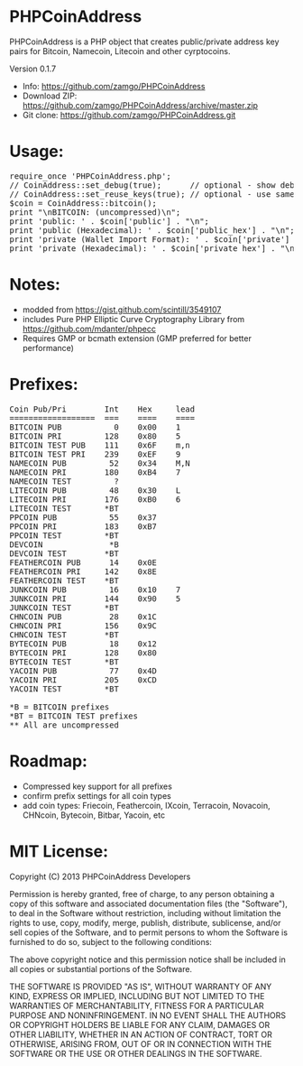 PHPCoinAddress
==============

PHPCoinAddress is a PHP object that creates public/private address key pairs for Bitcoin, Namecoin, Litecoin and other cyrptocoins.

Version 0.1.7

* Info: https://github.com/zamgo/PHPCoinAddress
* Download ZIP: https://github.com/zamgo/PHPCoinAddress/archive/master.zip
* Git clone: https://github.com/zamgo/PHPCoinAddress.git


Usage:
==============
<pre>
require_once 'PHPCoinAddress.php'; 
// CoinAddress::set_debug(true);      // optional - show debugging messages 
// CoinAddress::set_reuse_keys(true); // optional - use same key for all addresses 
$coin = CoinAddress::bitcoin();  
print "\nBITCOIN: (uncompressed)\n";
print 'public: ' . $coin['public'] . "\n";
print 'public (Hexadecimal): ' . $coin['public_hex'] . "\n";
print 'private (Wallet Import Format): ' . $coin['private'] . "\n";
print 'private (Hexadecimal): ' . $coin['private_hex'] . "\n"; 
</pre>

Notes:
==============
* modded from https://gist.github.com/scintill/3549107
* includes Pure PHP Elliptic Curve Cryptography Library from https://github.com/mdanter/phpecc
* Requires GMP or bcmath extension (GMP preferred for better performance)

Prefixes:
=============
<pre>
Coin Pub/Pri        Int    Hex     lead  
==================  ===    ====    ====
BITCOIN PUB           0    0x00    1  
BITCOIN PRI         128    0x80    5
BITCOIN TEST PUB    111    0x6F    m,n
BITCOIN TEST PRI    239    0xEF    9          
NAMECOIN PUB         52    0x34    M,N
NAMECOIN PRI        180    0xB4    7
NAMECOIN TEST         ?
LITECOIN PUB         48    0x30    L
LITECOIN PRI        176    0xB0    6
LITECOIN TEST       *BT
PPCOIN PUB           55    0x37
PPCOIN PRI          183    0xB7
PPCOIN TEST         *BT
DEVCOIN              *B
DEVCOIN TEST        *BT
FEATHERCOIN PUB      14    0x0E
FEATHERCOIN PRI     142    0x8E
FEATHERCOIN TEST    *BT
JUNKCOIN PUB         16    0x10    7
JUNKCOIN PRI        144    0x90    5
JUNKCOIN TEST       *BT
CHNCOIN PUB          28    0x1C
CHNCOIN PRI         156    0x9C
CHNCOIN TEST        *BT
BYTECOIN PUB         18    0x12 
BYTECOIN PRI        128    0x80 
BYTECOIN TEST       *BT
YACOIN PUB           77    0x4D
YACOIN PRI          205    0xCD
YACOIN TEST         *BT

*B = BITCOIN prefixes
*BT = BITCOIN TEST prefixes
** All are uncompressed
</pre>

Roadmap:
==============
* Compressed key support for all prefixes
* confirm prefix settings for all coin types
* add coin types: Friecoin, Feathercoin, IXcoin, Terracoin, Novacoin, CHNcoin, Bytecoin, Bitbar, Yacoin, etc


MIT License:
==============
Copyright (C) 2013 PHPCoinAddress Developers

Permission is hereby granted, free of charge, to any person obtaining
a copy of this software and associated documentation files (the "Software"),
to deal in the Software without restriction, including without limitation
the rights to use, copy, modify, merge, publish, distribute, sublicense,
and/or sell copies of the Software, and to permit persons to whom the
Software is furnished to do so, subject to the following conditions:

The above copyright notice and this permission notice shall be included
in all copies or substantial portions of the Software.

THE SOFTWARE IS PROVIDED "AS IS", WITHOUT WARRANTY OF ANY KIND, EXPRESS
OR IMPLIED, INCLUDING BUT NOT LIMITED TO THE WARRANTIES OF MERCHANTABILITY,
FITNESS FOR A PARTICULAR PURPOSE AND NONINFRINGEMENT. IN NO EVENT SHALL
THE AUTHORS OR COPYRIGHT HOLDERS BE LIABLE FOR ANY CLAIM, DAMAGES
OR OTHER LIABILITY, WHETHER IN AN ACTION OF CONTRACT, TORT OR OTHERWISE,
ARISING FROM, OUT OF OR IN CONNECTION WITH THE SOFTWARE OR THE USE OR
OTHER DEALINGS IN THE SOFTWARE.

